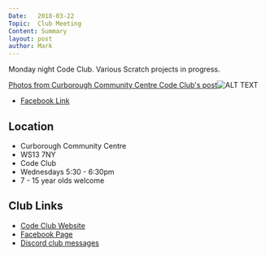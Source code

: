 ```yaml
---
Date:   2018-03-22
Topic:  Club Meeting
Content: Summary
layout: post
author: Mark
---
```

Monday night Code Club. Various Scratch projects in progress.

[Photos from Curborough Community Centre Code Club's post](https://www.facebook.com/1481985248595237/posts/1494843050642790/)![ALT TEXT](https://scontent.fbhx6-1.fna.fbcdn.net/v/t1.18169-9/29572382_1494842877309474_6380773472357444986_n.jpg?stp=dst-jpg_p720x720&_nc_cat=104&ccb=1-7&_nc_sid=dd63ad&_nc_ohc=tkC9_21SGkIAX-rQLCK&_nc_ht=scontent.fbhx6-1.fna&edm=AKK4YLsEAAAA&oh=00_AfCsPSJeRwBaEP8iLETprLIf0-nHxczA4vJxkAoReJn5mw&oe=654E1648)

* [Facebook Link](https://www.facebook.com/1481985248595237/posts/1494843050642790/)

## Location

* Curborough Community Centre
* WS13 7NY
* Code Club
* Wednesdays 5:30 - 6:30pm
* 7 - 15 year olds welcome

## Club Links

* [Code Club Website](https://lichfield-code-club.github.io/)
* [Facebook Page](https://www.facebook.com/LichfieldCoders)
* [Discord club messages](https://discord.gg/szz6xGK)
